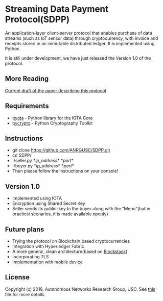 # Streaming Data Payment Protocol(SDPP)

An application-layer client-server protocol that enables purchase of data streams (such as IoT sensor data) through cryptocurrency, with invoice and receipts stored in an immutable distributed ledger. It is implemented using Python.

It is still under development, we have just released the Version 1.0 of the protocol.

## More Reading
[Current draft of the paper describing this protocol](https://github.com/ANRGUSC/SDPP/blob/master/documents/streaming-data-payment-protocol.pdf)

## Requirements
- [pyota](https://pyota.readthedocs.io/en/latest/) - Python library for the IOTA Core 
- [pycrypto](https://www.dlitz.net/software/pycrypto/) - Python Cryptography Toolkit

## Instructions
- git clone https://github.com/ANRGUSC/SDPP.git
- cd SDPP/
- ./seller.py \**ip_address*\*  \**port*\*
- ./buyer.py \**ip_address*\*  \**port*\*
- Then please follow the instructions on your console!

## Version 1.0
- Implemented using IOTA
- Encryption using Shared Secret Key
- Seller sends its public-key to the buyer along with the "Menu"(but in practical scenarios, it is made available openly)

## Future plans
- Trying the protocol on Blockchain based cryptocurrencies
- Integration with Hyperledger Fabric
- A more general, clean architecture(based on [Blockstack](https://blockstack.org/)) 
- Incorporating TLS
- Implementation with mobile device

## License
Copyright (c) 2018, Autonomous Networks Research Group, USC. See [this](https://github.com/ANRGUSC/SDPP/blob/master/LICENSE.txt) file for more details.
